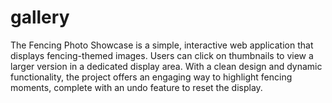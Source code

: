 # gallery

The Fencing Photo Showcase is a simple, interactive web application that displays fencing-themed images. Users can click on thumbnails to view a larger version in a dedicated display area. With a clean design and dynamic functionality, the project offers an engaging way to highlight fencing moments, complete with an undo feature to reset the display.
